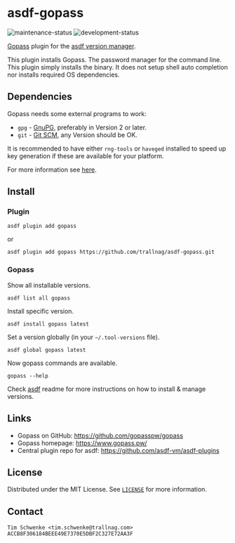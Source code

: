 # asdf-gopass

![maintenance-status](https://img.shields.io/badge/maintenance_status-actively_maintained-brightgreen)
![development-status](https://img.shields.io/badge/development_status-maintenance_fixes_only-brightgreen)

[Gopass](https://github.com/gopasspw/gopass) plugin for the [asdf version manager](https://asdf-vm.com).

This plugin installs Gopass. The password manager for the command line. This
plugin simply installs the binary. It does not setup shell auto completion nor
installs required OS dependencies.

## Dependencies

Gopass needs some external programs to work:

* `gpg` - [GnuPG](https://www.gnupg.org/), preferably in Version 2 or later.
* `git` - [Git SCM](https://git-scm.com/), any Version should be OK.

It is recommended to have either `rng-tools` or `haveged` installed to speed up
key generation if these are available for your platform.

For more information see [here](https://github.com/gopasspw/gopass/blob/master/docs/setup.md#pre-installation-steps).

## Install

### Plugin

    asdf plugin add gopass

or

    asdf plugin add gopass https://github.com/trallnag/asdf-gopass.git

### Gopass

Show all installable versions.

    asdf list all gopass

Install specific version.

    asdf install gopass latest

Set a version globally (in your `~/.tool-versions` file).

    asdf global gopass latest

Now gopass commands are available.

    gopass --help

Check [asdf](https://github.com/asdf-vm/asdf) readme for more instructions on
how to install & manage versions.

## Links

* Gopass on GitHub: <https://github.com/gopasspw/gopass>
* Gopass homepage: <https://www.gopass.pw/>
* Central plugin repo for asdf: <https://github.com/asdf-vm/asdf-plugins>

## License

Distributed under the MIT License. See [`LICENSE`](LICENSE) for more information.

## Contact

    Tim Schwenke <tim.schwenke@trallnag.com>
    ACCB8F306184BEEE49E7370E5DBF2C327E72AA3F
